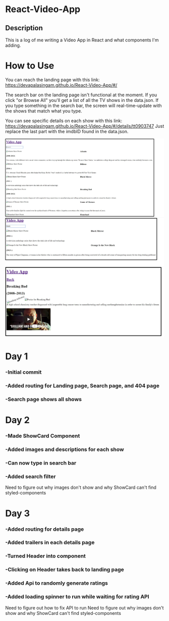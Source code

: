 # React-Video-App

## Description
This is a log of me writing a Video App in React and what components I'm adding.

# How to Use
You can reach the landing page with this link:
https://devapalasingam.github.io/React-Video-App/#/

The search bar on the landing page isn't functional at the moment. If you click "or Browse All" you'll get a list of all the TV shows in the data.json. If you type something in the search bar, the screen will real-time-update with the shows that match what you type.

You can see specific details on each show with this link:
https://devapalasingam.github.io/React-Video-App/#/details/tt0903747
Just replace the last part with the imdbID found in the data.json.

![Search Bar](screenshots/search.png "This is the screen where you can search all the different shows")
![Search Bar Example: Black](screenshots/search_black.png "The screen updates as you type")
![Details Example: Breaking Bad](screenshots/breakingBad.png "This is an example of when you look up the details of a specific show")

# Day 1
### -Initial commit
### -Added routing for Landing page, Search page, and 404 page
### -Search page shows all shows

# Day 2
### -Made ShowCard Component
### -Added images and descriptions for each show
### -Can now type in search bar
### -Added search filter

Need to figure out why images don't show and why ShowCard can't find styled-components

# Day 3
### -Added routing for details page
### -Added trailers in each details page
### -Turned Header into component
### -Clicking on Header takes back to landing page
### -Added Api to randomly generate ratings
### -Added loading spinner to run while waiting for rating API

Need to figure out how to fix API to run
Need to figure out why images don't show and why ShowCard can't find styled-components

